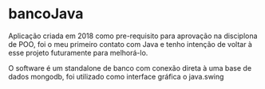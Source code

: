 # bancoJava

Aplicação criada em 2018 como pre-requisito para aprovação na disciplona de POO, foi o meu primeiro contato com Java e tenho intenção de voltar à 
esse projeto futuramente para melhorá-lo.


O software é um standalone de banco com conexão direta à uma base de dados mongodb, foi utilizado como interface gráfica o java.swing
